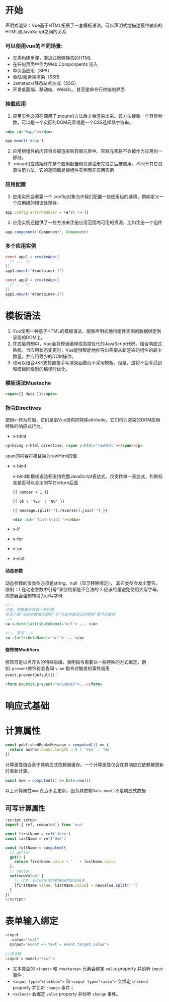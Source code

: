 # 开始

声明式渲染：Vue基于HTML拓展了一套模板语法。可以声明式地描述最终输出的HTML和JavaScript之间的关系

### 可以使用vue的不同场景:

* 无需构建步骤，渐进式增强静态的HTML
* 在任何页面中作为Web Componpents 嵌入
* 单页面应用（SPA）
* 全栈/服务端渲染（SSR)
* Jamstack/静态站点生成（SSG）
* 开发桌面端、移动端、WebGL，甚至是命令行终端的界面

### 挂载应用

1. 应用实例必须在调用了.mount()方法后才会渲染出来。该方法接收一个容器参数，可以是一个实际的DOM元素或是一个CSS选择器字符串。

``` html
<div id="#app"></div>
```

```javascript
app.mount('#app')
```

2. 应用根组件的内容将会被渲染到容器元素中。容器元素将不会被作为应用的一部分。
3. .mount()应该始终在整个应用配置和资源注册完成之后被调用。不同于其它资源注册方法，它的返回值是根组件实例而非应用实例

### 应用配置

1. 应用实例会暴露一个.config对象允许我们配置一些应用级的选项，例如定义一个应用级的错误处理器。

``` javascript
app.config.errorHandler = (err) => {}
```

2. 应用实例还提供了一些方法来注册应用范围内可用的资源，比如注册一个组件

```java
app.component('Component', Component)
```

### 多个应用实例

```java
const app1 = createApp({
  /* ... */
})
app1.mount('#container-1')

const app2 = createApp({
  /* ... */
})
app2.mount('#container-2')
```

# 模板语法

1. Vue使用一种基于HTML的模板语法，能够声明式地将组件实例的数据绑定到呈现的DOM上。
2. 在底层机制中，Vue会将模板编译成高度优化的JavaScript代码。结合响应式系统，当应用状态变更时，Vue能够智能地推导出需要从新渲染的组件的最少数量，并应用最少的DOM操作。
3. 也可以结合JSX支持直接手写渲染函数而不采用模板。但是，这将不会享受到和模板同级别的编译时优化。

### 模板语法Mustache

```html
<span>{{ data }}</span>
```

### 指令Directives

使用v-作为前缀，它们是由Vue提供的特殊attribute。它们将为渲染的DOM应用特殊的响应式行为。

* v-html

``` html
<p>Using v-html directive: <span v-html="rawHtml"></span></p>
```

span的内容将被替换为rawHtml的值

* v-bind

  v-bind和模板语法都支持完整JavaScript表达式。仅支持单一表达式，判断标准是否可以合法的写在return后面

  ```html
  {{ number + 1 }}
  
  {{ ok ? 'YES' : 'NO' }}
  
  {{ message.split('').reverse().join('') }}
  
  <div :id="`list-${id}`"></div>
  ```

* v-if

* v-for

* v-on

* v-slot

#### 动态参数

动态参数的值类型必须是string、null（显示移除绑定）， 其它类型会发出警告。限制：1.在动态参数中引号‘’和空格<space/>都是不合法的 2.应该尽量避免使用大写字母，浏览器会强制转换为小写字母

```html
<!--
注意，参数表达式有一些约束，
参见下面“动态参数值的限制”与“动态参数语法的限制”章节的解释
-->
<a v-bind:[attributeName]="url"> ... </a>

<!-- 简写 -->
<a :[attributeName]="url"> ... </a>
```

#### 修饰符Modifiers

修饰符是以点开头的特殊后缀，表明指令需要以一些特殊的方式绑定。例如`.prevent`修饰符会告知 `v-on` 指令对触发的事件调用 `event.preventDefault()`：

```html
<form @submit.prevent="onSubmit">...</form>
```

# 响应式基础

# 计算属性

 ```javascript
 const publishedBooksMessage = computed(() => {
   return author.books.length > 0 ? 'Yes' : 'No'
 })
 ```

计算属性值会基于其响应式依赖被缓存。一个计算属性仅会在其响应式依赖被更新时重新计算。

```javascript
const now = computed(() => Date.now())
```

以上计算属性`` now `` 永远不会更新，因为其依赖`` Data.now() ``不是响应式数据

## 可写计算属性

```javascript
<script setup>
import { ref, computed } from 'vue'

const firstName = ref('John')
const lastName = ref('Doe')

const fullName = computed({
  // getter
  get() {
    return firstName.value + ' ' + lastName.value
  },
  // setter
  set(newValue) {
    // 注意：我们这里使用的是解构赋值语法
    [firstName.value, lastName.value] = newValue.split(' ')
  }
})
</script>
```

# 表单输入绑定

```javascript
<input
  :value="text"
  @input="event => text = event.target.value">
      
//语法糖
<input v-model="text">
```

- 文本类型的 `<input>` 和 `<textarea>` 元素会绑定 `value` property 并侦听 `input` 事件；
- `<input type="checkbox">` 和 `<input type="radio">` 会绑定 `checked` property 并侦听 `change` 事件；
- `<select>` 会绑定 `value` property 并侦听 `change` 事件。























